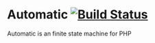 Automatic [![Build Status](https://secure.travis-ci.org/chentepixtol/Automatic.png?branch=master)](http://travis-ci.org/chentepixtol/Automatic)
============

Automatic is an finite state machine for PHP
